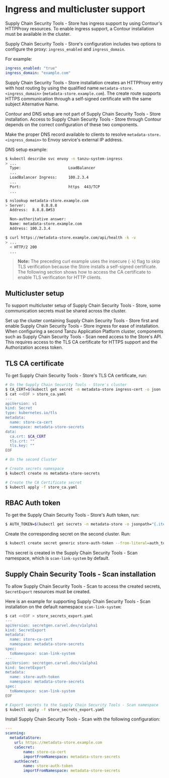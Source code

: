 # Ingress and multicluster support

Supply Chain Security Tools - Store has ingress support by using Contour's HTTPProxy resources. To enable ingress support, a Contour installation must be available in the cluster.

Supply Chain Security Tools - Store's configuration includes two options to configure the proxy: `ingress_enabled` and `ingress_domain`.

For example:

```yaml
ingress_enabled: "true"
ingress_domain: "example.com"
```

Supply Chain Security Tools - Store installation creates an HTTPProxy entry with host routing by using the qualified name `metadata-store.<ingress_domain>` (`metadata-store.example.com`). The create route supports HTTPS communication through a self-signed certificate with the same subject Alternative Name.

Contour and DNS setup are not part of Supply Chain Security Tools - Store installation. Access to Supply Chain Security Tools - Store through Contour depends on the correct configuration of these two components.

Make the proper DNS record available to clients to resolve `metadata-store.<ingress_domain>` to Envoy service's external IP address. 

DNS setup example:

```bash
$ kubectl describe svc envoy -n tanzu-system-ingress
> ...
  Type:                     LoadBalancer
  ...
  LoadBalancer Ingress:     100.2.3.4
  ...
  Port:                     https  443/TCP
  ...

$ nslookup metadata-store.example.com
> Server:		8.8.8.8
  Address:	8.8.8.8#53

  Non-authoritative answer:
  Name:	metadata-store.example.com
  Address: 100.2.3.4

$ curl https://metadata-store.example.com/api/health -k -v
> ...
  < HTTP/2 200 
  ...
```

>**Note:** The preceding curl example uses the insecure (`-k`) flag to skip TLS verification because the Store installs a self-signed certificate. The following section shows how to access the CA certificate to enable TLS verification for HTTP clients.

## <a id="multicluster-setup"></a>Multicluster setup

To support multicluster setup of Supply Chain Security Tools - Store, some communication secrets must be shared across the cluster. 

Set up the cluster containing Supply Chain Security Tools - Store first and enable Supply Chain Security Tools - Store ingress for ease of installation. When configuring a second Tanzu Application Platform cluster, components such as Supply Chain Security Tools - Scan need access to the Store's API. This requires access to the TLS CA certificate for HTTPS support and the Authorization access token.

## <a id="tls"></a>TLS CA certificate

To get Supply Chain Security Tools - Store's TLS CA certificate, run:

```bash
# On the Supply Chain Security Tools - Store's cluster
$ CA_CERT=$(kubectl get secret -n metadata-store ingress-cert -o json | jq -r ".data.\"ca.crt\"")
$ cat <<EOF > store_ca.yaml
---
apiVersion: v1
kind: Secret
type: kubernetes.io/tls
metadata:
  name: store-ca-cert
  namespace: metadata-store-secrets
data:
  ca.crt: $CA_CERT
  tls.crt: ""
  tls.key: ""
EOF

# On the second Cluster

# Create secrets namespace
$ kubectl create ns metadata-store-secrets

# Create the CA Certificate secret
$ kubectl apply -f store_ca.yaml
```

## <a id="rbac-auth-token"></a>RBAC Auth token

To get the Supply Chain Security Tools - Store's Auth token, run:

```bash
$ AUTH_TOKEN=$(kubectl get secrets -n metadata-store -o jsonpath="{.items[?(@.metadata.annotations['kubernetes\.io/service-account\.name']=='metadata-store-read-write-client')].data.token}" | base64 -d)
```

Create the corresponding secret on the second cluster. Run:

```bash
$ kubectl create secret generic store-auth-token --from-literal=auth_token=$AUTH_TOKEN -n scan-link-system
```

This secret is created in the Supply Chain Security Tools - Scan namespace, which is `scan-link-system` by default.

## <a id="scst-scan-install"></a>Supply Chain Security Tools - Scan installation

To allow Supply Chain Security Tools - Scan to access the created secrets, `SecretExport` resources must be created.

Here is an example for supporting Supply Chain Security Tools - Scan installation on the default namespace `scan-link-system`:

```bash
$ cat <<EOF > store_secrets_export.yaml
---
apiVersion: secretgen.carvel.dev/v1alpha1
kind: SecretExport
metadata:
  name: store-ca-cert
  namespace: metadata-store-secrets
spec:
  toNamespace: scan-link-system
---
apiVersion: secretgen.carvel.dev/v1alpha1
kind: SecretExport
metadata:
  name: store-auth-token
  namespace: metadata-store-secrets
spec:
  toNamespace: scan-link-system
EOF

# Export secrets to the Supply Chain Security Tools - Scan namespace
$ kubectl apply -f store_secrets_export.yaml
```

Install Supply Chain Security Tools - Scan with the following configuration:

```yaml
---
scanning:
  metadataStore:
    url: https://metadata-store.example.com
    caSecret:
        name: store-ca-cert
        importFromNamespace: metadata-store-secrets
    authSecret:
        name: store-auth-token
        importFromNamespace: metadata-store-secrets
```
